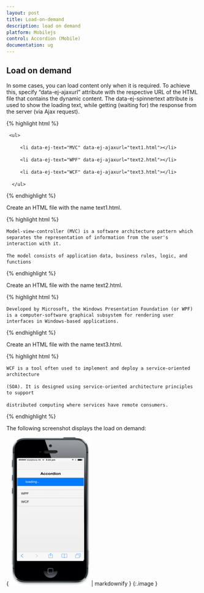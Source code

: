 ```yaml
---
layout: post
title: Load-on-demand
description: load on demand
platform: Mobilejs
control: Accordion (Mobile)
documentation: ug
---
```


## Load on demand

In some cases, you can load content only when it is required. To achieve this, specify “data-ej-ajaxurl” attribute with the respective URL of the HTML file that contains the dynamic content. The data-ej-spinnertext attribute is used to show the loading text, while getting (waiting for) the response from the server (via Ajax request).

{% highlight html %}



<div id="accordion_sample" data-role="ejmaccordion" data-ej-spinnertext="loading..">

     <ul>

         <li data-ej-text="MVC" data-ej-ajaxurl="text1.html"></li>

         <li data-ej-text="WPF" data-ej-ajaxurl="text2.html"></li>

         <li data-ej-text="WCF" data-ej-ajaxurl="text3.html"></li>

      </ul>

 </div>





{% endhighlight %}



Create an HTML file with the name text1.html.

{% highlight html %}



<body>

    Model-view-controller (MVC) is a software architecture pattern which separates the representation of information from the user's interaction with it.

    The model consists of application data, business rules, logic, and functions

</body>





{% endhighlight %}



Create an HTML file with the name text2.html.

{% highlight html %}



<body>

    Developed by Microsoft, the Windows Presentation Foundation (or WPF) is a computer-software graphical subsystem for rendering user interfaces in Windows-based applications.

</body>





{% endhighlight %}



Create an HTML file with the name text3.html.

{% highlight html %}



<body>

    WCF is a tool often used to implement and deploy a service-oriented architecture

    (SOA). It is designed using service-oriented architecture principles to support

    distributed computing where services have remote consumers.

</body>





{% endhighlight %}



The following screenshot displays the load on demand:

{ ![](Load-on-demand_images/Load-on-demand_img1.png) | markdownify }
{:.image }


